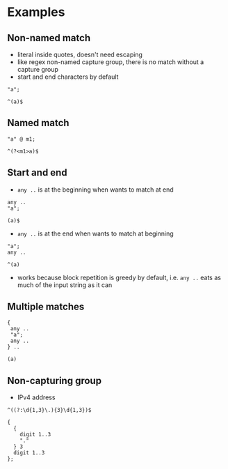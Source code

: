 # Examples



## Non-named match

- literal inside quotes, doesn't need escaping
- like regex non-named capture group, there is no match without a capture group
- start and end characters by default

```
"a";
```

```
^(a)$
```



## Named match

```
"a" @ m1;
```

```
^(?<m1>a)$
```



## Start and end

- `any ..` is at the beginning when wants to match at end

```
any ..
"a";
```

```
(a)$
```

- `any ..` is at the end when wants to match at beginning

```
"a";
any ..
```

```
^(a)
```

- works because block repetition is greedy by default, i.e. `any ..` eats as much of the input string as it can



## Multiple matches

```
{
 any ..
 "a";
 any ..
} ..
```

```
(a)
```



## Non-capturing group

- IPv4 address

```
^((?:\d{1,3}\.){3}\d{1,3})$
```

```
{
  {
    digit 1..3
    "."
  } 3
  digit 1..3
};
```
